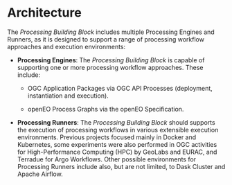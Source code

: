 # Architecture

The _Processing Building Block_ includes multiple Processing Engines and Runners, as it is designed to support a range of processing workflow approaches and execution environments:

- **Processing Engines**: The _Processing Building Block_  is capable of supporting one or more
processing workflow approaches. These include:
    
    - OGC Application Packages via OGC API Processes (deployment, instantiation and execution).

    - openEO Process Graphs via the openEO Specification.

- **Processing Runners**: The _Processing Building Block_ should supports the execution of processing workflows in various extensible execution environments. Previous projects focused
mainly in Docker and Kubernetes, some experiments were also performed in OGC activities for High-Performance Computing (HPC) by GeoLabs and EURAC, and Terradue for Argo Workflows. Other possible environments for Processing Runners
include also, but are not limited, to Dask Cluster and Apache Airflow.
